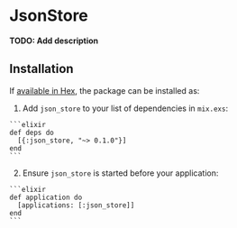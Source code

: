 # JsonStore

**TODO: Add description**

## Installation

If [available in Hex](https://hex.pm/docs/publish), the package can be installed as:

  1. Add `json_store` to your list of dependencies in `mix.exs`:

    ```elixir
    def deps do
      [{:json_store, "~> 0.1.0"}]
    end
    ```

  2. Ensure `json_store` is started before your application:

    ```elixir
    def application do
      [applications: [:json_store]]
    end
    ```

